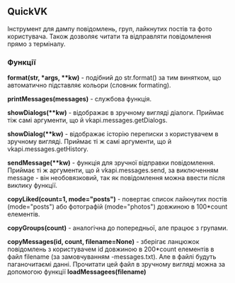 ## QuickVK

Інструмент для дампу повідомлень, груп, лайкнутих постів та фото користувача. Також дозволяє читати та відправляти повідомлення прямо з терміналу. 

### Функції

**format(str, \*args, \*\*kw)** - подібний до str.format() за тим винятком, що автоматично підставляє кольори (словник formating).

**printMessages(messages)** - службова функція.

**showDialogs(\*\*kw)** - відображає в зручному вигляді діалоги. Приймає тіж самі аргументи, що й vkapi.messages.getDialogs.

**showDialog(\*\*kw)** - відображає історію переписки з користувачем в зручному вигляді. Приймає ті ж самі аргументи, що й vkapi.messages.getHistory.

**sendMessage(\*\*kw)** - функція для зручної відправки повідомлення. Приймає ті ж аргументи, що й vkapi.messages.send, за виключенням message - він необовязковий, так як повідомлення можна ввести після виклику функції.

**copyLiked(count=1, mode="posts")** - повертає список лайкнутих постів (mode="posts") або фотографій (mode="photos") довжиною в 100*count елементів.

**copyGroups(count)** - аналогічна до попередньої, але працює з групами.

**copyMessages(id, count, filename=None)** - зберігає ланцюжок повідомлень з користувачем id довжиною в 200*count елементів в файл filename (за замовчуванням <id>-messages.txt). Але в файлі будуть паганочитаємі данні. Прочитати цей файл в зручному вигляді можна за допомогою функції **loadMessagees(filename)**
